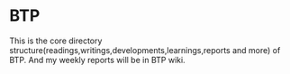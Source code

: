 # BTP
This is the core directory structure(readings,writings,developments,learnings,reports and more) of BTP.
And my weekly reports will be in BTP wiki.
